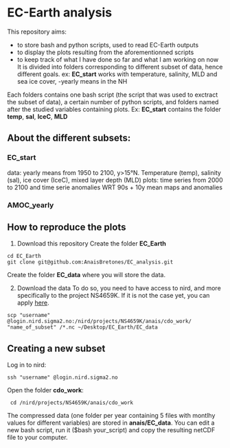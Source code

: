 # EC-Earth analysis 
This repository aims: 
- to store bash and python scripts, used to read EC-Earth outputs
- to display the plots resulting from the aforementionned scripts
- to keep track of what I have done so far and what I am working on now
It is divided into folders corresponding to different subset of data, hence different goals.
ex: **EC\_start** works with temperature, salinity, MLD and sea ice cover, -yearly means in the NH

Each folders contains one bash script (the script that was used to exctract the subset of data), 
a certain number of python scripts, and folders named after the studied variables containing plots.
Ex: **EC\_start** contains the folder **temp**, **sal**, **IceC**, **MLD**

## About the different subsets:

### **EC\_start**
data: yearly means from 1950 to 2100, y>15°N. Temperature (temp), salinity (sal), ice cover (IceC),
mixed layer depth (MLD)
plots: time series from 2000 to 2100 and time serie anomalies WRT 90s + 10y mean maps and anomalies


### **AMOC\_yearly**

###

## How to reproduce the plots
1. Download this repository
Create the folder **EC\_Earth** 
```
cd EC_Earth
git clone git@github.com:AnaisBretones/EC_analysis.git
``` 
Create the folder **EC\_data** where you will store the data. 
 
2. Download the data
To do so, you need to have access to nird, and more specifically to the project NS4659K. If it is not the
case yet, you can apply [here](https://www.metacenter.no/user/application/form/norstore/).
```
scp "username" @login.nird.sigma2.no:/nird/projects/NS4659K/anais/cdo_work/ "name_of_subset" /*.nc ~/Desktop/EC_Earth/EC_data
```


## Creating a new subset
Log in to nird:
```
ssh "username" @login.nird.sigma2.no
```
Open the folder **cdo\_work**:
```
 cd /nird/projects/NS4659K/anais/cdo_work
```
The compressed data (one folder per year containing 5 files with montlhy values for different variables) are
stored in **anais/EC\_data**. You can edit a new bash script, run it ($bash your\_script) and copy the resulting
netCDF file to your computer.
